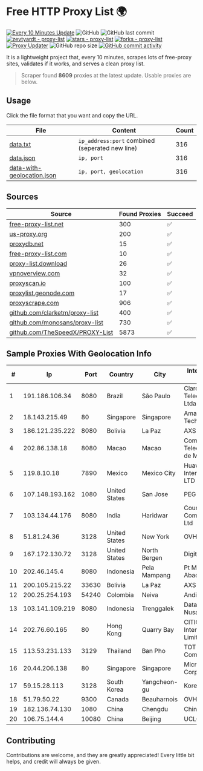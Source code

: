 
# Free HTTP Proxy List 🌍

[![Every 10 Minutes Update](https://github.com/mertguvencli/http-proxy-list/actions/workflows/main.yml/badge.svg?branch=main)](https://github.com/mertguvencli/http-proxy-list/actions/workflows/main.yml)
![GitHub](https://img.shields.io/github/license/mertguvencli/http-proxy-list)
![GitHub last commit](https://img.shields.io/github/last-commit/mertguvencli/http-proxy-list)
[![zevtyardt - proxy-list](https://img.shields.io/static/v1?label=zevtyardt&message=proxy-list&color=blue&logo=github)](https://github.com/zevtyardt/proxy-list "Go to GitHub repo")
[![stars - proxy-list](https://img.shields.io/github/stars/zevtyardt/proxy-list?style=social)](https://github.com/zevtyardt/proxy-list)
[![forks - proxy-list](https://img.shields.io/github/forks/zevtyardt/proxy-list?style=social)](https://github.com/zevtyardt/proxy-list)
[![Proxy Updater](https://github.com/zevtyardt/proxy-list/workflows/Proxy%20Updater/badge.svg)](https://github.com/zevtyardt/proxy-list/actions?query=workflow:"Proxy+Updater")
![GitHub repo size](https://img.shields.io/github/repo-size/zevtyardt/proxy-list)
[![GitHub commit activity](https://img.shields.io/github/commit-activity/m/zevtyardt/proxy-list?logo=commits)](https://github.com/zevtyardt/proxy-list/commits/main)

It is a lightweight project that, every 10 minutes, scrapes lots of free-proxy sites, validates if it works, and serves a clean proxy list.

> Scraper found **8609** proxies at the latest update. Usable proxies are below.

## Usage

Click the file format that you want and copy the URL.

|File|Content|Count|
|----|-------|-----|
|[data.txt](https://raw.githubusercontent.com/mertguvencli/http-proxy-list/main/proxy-list/data.txt)|`ip_address:port` combined (seperated new line)|316|
|[data.json](https://raw.githubusercontent.com/mertguvencli/http-proxy-list/main/proxy-list/data.json)|`ip, port`|316|
|[data-with-geolocation.json](https://raw.githubusercontent.com/mertguvencli/http-proxy-list/main/proxy-list/data-with-geolocation.json)|`ip, port, geolocation`|316|

## Sources

|Source|Found Proxies|Succeed|
|------|-------------|-------|
|[free-proxy-list.net](https://free-proxy-list.net)|300|✅|
|[us-proxy.org](https://www.us-proxy.org)|200|✅|
|[proxydb.net](http://proxydb.net)|15|✅|
|[free-proxy-list.com](https://free-proxy-list.com/?page=&port=&type%5B%5D=http&type%5B%5D=https&up_time=0&search=Search)|10|✅|
|[proxy-list.download](https://www.proxy-list.download/HTTP)|26|✅|
|[vpnoverview.com](https://vpnoverview.com/privacy/anonymous-browsing/free-proxy-servers)|32|✅|
|[proxyscan.io](https://www.proxyscan.io)|100|✅|
|[proxylist.geonode.com](https://proxylist.geonode.com/api/proxy-list?limit=300&page=1&sort_by=lastChecked&sort_type=desc&protocols=http,https)|17|✅|
|[proxyscrape.com](https://api.proxyscrape.com/v2/?request=displayproxies&protocol=http&timeout=10000&country=all&ssl=all&anonymity=all)|906|✅|
|[github.com/clarketm/proxy-list](https://raw.githubusercontent.com/clarketm/proxy-list/master/proxy-list-raw.txt)|400|✅|
|[github.com/monosans/proxy-list](https://raw.githubusercontent.com/monosans/proxy-list/main/proxies/http.txt)|730|✅|
|[github.com/TheSpeedX/PROXY-List](https://raw.githubusercontent.com/TheSpeedX/PROXY-List/master/http.txt)|5873|✅|


## Sample Proxies With Geolocation Info

|#|Ip|Port|Country|City|Internet Service Provider|
|-|--|----|-------|----|-------------------------|
|1|191.186.106.34|8080|Brazil|São Paulo|Claro NXT Telecomunicacoes Ltda|
|2|18.143.215.49|80|Singapore|Singapore|Amazon Technologies Inc.|
|3|186.121.235.222|8080|Bolivia|La Paz|AXS Bolivia S. A.|
|4|202.86.138.18|8080|Macao|Macao|Companhia de Telecomunicacoes de Macau|
|5|119.8.10.18|7890|Mexico|Mexico City|Huawei International Pte. LTD|
|6|107.148.193.162|1080|United States|San Jose|PEG TECH INC|
|7|103.134.44.176|8080|India|Haridwar|Countrylink Communiction Pvt Ltd|
|8|51.81.24.36|3128|United States|New York|OVH US LLC|
|9|167.172.130.72|3128|United States|North Bergen|DigitalOcean, LLC|
|10|202.46.145.4|8080|Indonesia|Pela Mampang|Pt Mithaharum Abadi|
|11|200.105.215.22|33630|Bolivia|La Paz|AXS Bolivia S. A.|
|12|200.25.254.193|54240|Colombia|Neiva|Andinet ON Line|
|13|103.141.109.219|8080|Indonesia|Trenggalek|Data Buana Nusantara|
|14|202.76.60.165|80|Hong Kong|Quarry Bay|CITIC Telecom International CPC Limited|
|15|113.53.231.133|3129|Thailand|Ban Pho|TOT Public Company Limited|
|16|20.44.206.138|80|Singapore|Singapore|Microsoft Corporation|
|17|59.15.28.113|3128|South Korea|Yangcheon-gu|Korea Telecom|
|18|51.79.50.22|9300|Canada|Beauharnois|OVH SAS|
|19|182.136.74.130|1080|China|Chengdu|Chinanet|
|20|106.75.144.4|10080|China|Beijing|UCLOUD|



## Contributing

Contributions are welcome, and they are greatly appreciated! Every
little bit helps, and credit will always be given.

